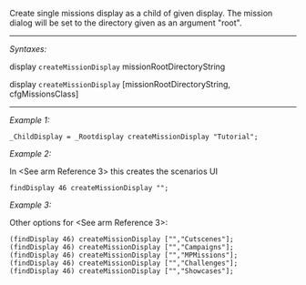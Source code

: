 Create single missions display as a child of given display. The mission dialog will be set to the directory given as an argument "root".


---
*Syntaxes:*

display `createMissionDisplay` missionRootDirectoryString

display `createMissionDisplay`  [missionRootDirectoryString, cfgMissionsClass]

---
*Example 1:*

```sqf
_ChildDisplay = _Rootdisplay createMissionDisplay "Tutorial";
```

*Example 2:*

In <See arm Reference 3> this creates the scenarios UI

```sqf
findDisplay 46 createMissionDisplay "";
```

*Example 3:*

Other options for <See arm Reference 3>:

```sqf
(findDisplay 46) createMissionDisplay ["","Cutscenes"];
(findDisplay 46) createMissionDisplay ["","Campaigns"];
(findDisplay 46) createMissionDisplay ["","MPMissions"];
(findDisplay 46) createMissionDisplay ["","Challenges"];
(findDisplay 46) createMissionDisplay ["","Showcases"];
```